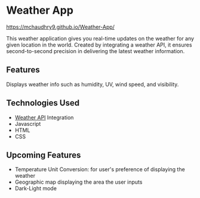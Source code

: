 # Weather App
https://mchaudhry9.github.io/Weather-App/

This weather application gives you real-time updates on the weather for any given location in the world. Created by integrating a weather API, it ensures second-to-second precision in delivering the latest weather information. 

## Features 
Displays weather info such as humidity, UV, wind speed, and visibility.

## Technologies Used
- [Weather API](https://openweathermap.org/api) Integration
- Javascript
- HTML
- CSS

## Upcoming Features
- Temperature Unit Conversion: for user's preference of displaying the weather
- Geographic map displaying the area the user inputs
- Dark-Light mode 
